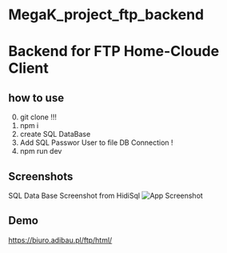 # MegaK_project_ftp_backend

# Backend for FTP Home-Cloude Client




## how to use

0. git clone !!!
1. npm i
2. create SQL DataBase
3. Add SQL Passwor User to file DB Connection !
4. npm run dev
   
## Screenshots
SQL Data Base Screenshot from HidiSql
![App Screenshot](https://www.biuro.adibau.pl/zdjecia/bazaHidi.png)


## Demo

https://biuro.adibau.pl/ftp/html/
